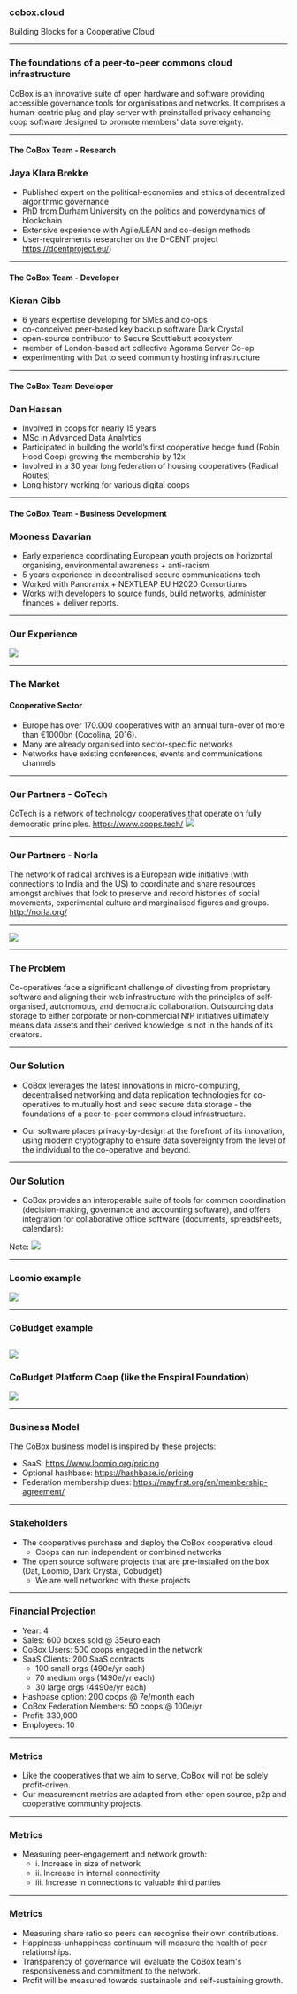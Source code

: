 ### cobox.cloud
Building Blocks for a Cooperative Cloud

---

### The foundations of a peer-to-peer commons cloud infrastructure

CoBox is an innovative suite of open hardware and software providing accessible governance tools for organisations and networks. It comprises a human-centric plug and play server with preinstalled privacy enhancing coop software designed to promote members' data sovereignty.

---

#### The CoBox Team - **Research**
### Jaya Klara Brekke 
* Published expert on the political-economies and ethics of decentralized algorithmic governance
* PhD from Durham University on the politics and powerdynamics of blockchain
* Extensive experience with Agile/LEAN and co-design methods
* User-requirements researcher on the D-CENT project https://dcentproject.eu/)

---
#### The CoBox Team - **Developer** 
### Kieran Gibb 
* 6 years expertise developing for SMEs and co-ops
* co-conceived peer-based key backup software Dark Crystal
* open-source contributor to Secure Scuttlebutt ecosystem
* member of London-based art collective Agorama Server Co-op
* experimenting with Dat to seed community hosting infrastructure

---

#### The CoBox Team **Developer**
### Dan Hassan
* Involved in coops for nearly 15 years
* MSc in Advanced Data Analytics 
* Participated in building the world’s first cooperative hedge fund (Robin Hood Coop) growing the membership by 12x 
* Involved in a 30 year long federation of housing cooperatives (Radical Routes) 
* Long history working for various digital coops

---
#### The CoBox Team - **Business Development**
### Mooness Davarian 
* Early experience coordinating European youth projects on horizontal organising, environmental awareness + anti-racism
* 5 years experience in decentralised secure communications tech
* Worked with Panoramix + NEXTLEAP EU H2020 Consortiums 
* Works with developers to source funds, build networks, administer finances + deliver reports.
 
---
### Our Experience
![](https://i.imgur.com/UYDrQbJ.png)

---

### The Market

#### Cooperative Sector 
* Europe has over 170.000 cooperatives with an annual turn-over of more than €1000bn (Cocolina, 2016).
* Many are already organised into sector-specific networks
* Networks have existing conferences, events and communications channels 

---
### Our Partners - **CoTech**

CoTech is a network of technology cooperatives that operate on fully democratic principles. https://www.coops.tech/
![](https://i.imgur.com/rnov99y.png)

---

### Our Partners - **Norla**
The network of radical archives is a European wide initiative (with connections to India and the US) to coordinate and share resources amongst archives that look to preserve and record histories of social movements, experimental culture and marginalised figures and groups. http://norla.org/

---

![](https://i.imgur.com/bwNRIRH.png)

---

### The Problem

Co-operatives face a significant challenge of divesting from proprietary software and aligning their web infrastructure with the principles of self-organised, autonomous, and democratic collaboration. Outsourcing data storage to either corporate or non-commercial NfP initiatives ultimately means data assets and their derived knowledge is not in the hands of its creators.

---

### Our Solution
        

* CoBox leverages the latest innovations in micro-computing, decentralised networking and data replication technologies for co-operatives to mutually host and seed secure data storage - the foundations of a peer-to-peer commons cloud infrastructure. 

* Our software places privacy-by-design at the forefront of its innovation, using modern cryptography to ensure data sovereignty from the level of the individual to the co-operative and beyond.

---
### Our Solution

* CoBox provides an interoperable suite of tools for common coordination (decision-making, governance and accounting software), and offers integration for collaborative office software (documents, spreadsheets, calendars):

Note:
![](https://i.imgur.com/sxBNwxG.png)

---

### Loomio example
![](https://i.imgur.com/nrfYgEG.png)

---

### CoBudget example
![](https://i.imgur.com/UfwJSAI.png)
---

### CoBudget Platform Coop (like the Enspiral Foundation)
![](https://i.imgur.com/jMyBL85.png)

---

### Business Model

The CoBox business model is inspired by these projects:
* SaaS: https://www.loomio.org/pricing
* Optional hashbase: https://hashbase.io/pricing
* Federation membership dues: https://mayfirst.org/en/membership-agreement/

---
### Stakeholders
* The cooperatives purchase and deploy the CoBox cooperative cloud
  * Coops can run independent or combined networks
* The open source software projects that are pre-installed on the box (Dat, Loomio, Dark Crystal, Cobudget)
  * We are well networked with these projects

---

### Financial Projection
* Year: 4
* Sales: 600 boxes sold @ 35euro each
* CoBox Users: 500 coops engaged in the network
* SaaS Clients: 200 SaaS contracts
  * 100 small orgs (490e/yr each)
  * 70 medium orgs (1490e/yr each)
  * 30 large orgs (4490e/yr each)
* Hashbase option: 200 coops @ 7e/month each
* CoBox Federation Members: 50 coops @ 100e/yr
* Profit: 330,000
* Employees: 10

---

### Metrics

* Like the cooperatives that we aim to serve, CoBox will not be solely profit-driven. 
* Our measurement metrics are adapted from other open source, p2p and cooperative community projects.

---

### Metrics

- Measuring peer-engagement and network growth:
  - i. Increase in size of network
  - ii. Increase in internal connectivity
  - iii. Increase in connections to valuable third parties

---

### Metrics
- Measuring share ratio so peers can recognise their own contributions. 
- Happiness-unhappiness continuum will measure the health of peer relationships.
- Transparency of governance will evaluate the CoBox team's responsiveness and commitment to the network.
- Profit will be measured towards sustainable and self-sustaining growth.
